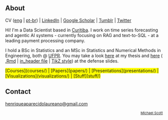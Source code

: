 ## About

CV ([eng](cv.pdf) | [pt-br](vitae.pdf)) |
[LinkedIn](https://www.linkedin.com/in/henrique-laureano-025328179/) |
[Google Scholar](https://scholar.google.com/citations?user=CWYkCEQAAAAJ&hl=en) |
[Tumblr](tumblr/) |
[Twitter](https://twitter.com/hap_laureano)

Hi! I'm a Data Scientist based in [Curitiba](https://goo.gl/K1Qcdv).
I work on time series forecasting and agentic AI systems - currently focusing on RAG and text-to-SQL - at a leading payment processing company.

I hold a BSc in Statistics and an MSc in Statistics and Numerical Methods in 
Engineering, both @ [UFPR](https://goo.gl/DtVAbi). You may take a look 
[here](THESIS/thesis/thesis.pdf) at my thesis and 
[here](THESIS/aqua/slides.pdf) ( [.Rmd](THESIS/aqua/slides.Rmd) | 
[in_header file](THESIS/aqua/beamerheader.txt) | [TikZ style](THESIS/aqua/tikzit.sty))
at the defense slides.

<span style="background-color: #FFFF00">
      [Courses](courses/) |
      [Papers](papers/) |
      [Presentations](presentations/) |
      [Visualizations](visualizations/) |
      [Stuff](stuff/)</span>

## Contact

henriqueaparecidolaureano@gmail.com

<!-- font-size default: 14px -->
<p><a href="mike.html" style="float: right; font-size: 11px">
    Michael Scott</a></p>
